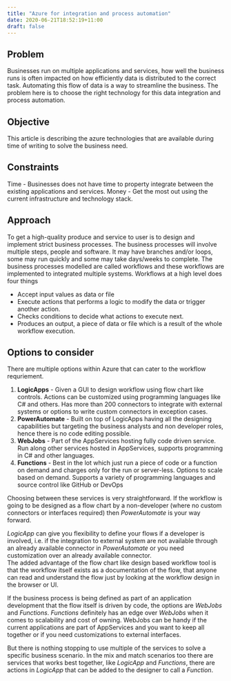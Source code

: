 ```yaml
---
title: "Azure for integration and process automation"
date: 2020-06-21T18:52:19+11:00
draft: false
---
```


## Problem
Businesses run on multiple applications and services, how well the business runs is often impacted on how efficiently data is distributed to the correct task. Automating this flow of data is a way to streamline the business. The problem here is to choose the right technology  for this data integration and process automation.

## Objective
This article is describing the azure technologies that are available during time of writing to solve the business need.

## Constraints
Time - Businesses does not have time to property integrate between the existing applications and services.
Money - Get the most out using the current infrastructure and technology stack.

## Approach
To get a high-quality produce and service to user is to design and implement strict business processes. The business processes will involve multiple steps, people and software. It may have branches and/or loops, some may run quickly and some may take days/weeks to complete.
The business processes modelled are called workflows and these workflows are implemented to integrated multiple systems. Workflows at a high level does four things
- Accept input values as data or file
- Execute actions that performs a logic to modify the data or trigger another action.
- Checks conditions to decide what actions to execute next.
- Produces an output, a piece of data or file which is a result of the whole workflow execution.  

## Options to consider
There are multiple options within Azure that can cater to the workflow requriement.
1. **LogicApps** - Given a GUI to design workflow using flow chart like controls. Actions can be customized using programming languages like C# and others. Has more than 200 connectors to integrate with external systems or options to write custom connectors in exception cases.
2. **PowerAutomate** - Built on top of LogicApps having all the designing capabilities but targeting the business analysts and non developer roles, hence there is no code editing possible. 
3. **WebJobs** - Part of the AppServices hosting fully code driven service. Run along other services hosted in AppServices, supports programming in C# and other languages. 
4. **Functions** - Best in the lot which just run a piece of code or a function on demand and charges only for the run or server-less. Options to scale based on demand. Supports a variety of programming languages and source control like GitHub or DevOps

Choosing between these services is very straightforward. If the workflow is going to be designed as a flow chart by a non-developer (where no custom connectors or interfaces required) then *PowerAutomate* is your way forward.  

*LogicApp* can give you flexibility to define your flows if a developer is involved, i.e. if the integration to external system are not available through an already available connector in *PowerAutomate* or you need customization over an already available connector.   
The added advantage of the flow chart like design based workflow tool is that the workflow itself exists as a documentation of the flow, that anyone can read and understand the flow just by looking at the workflow design in the browser or UI.

If the business process is being defined as part of an application development that the flow itself is driven by code, the options are *WebJobs* and *Functions*. *Functions* definitely has an edge over *WebJobs* when it comes to scalability and cost of owning. WebJobs can be handy if the current applications are part of AppServices and you want to keep all together or if you need customizations to external interfaces.

But there is nothing stopping to use multiple of the services to solve a specific business scenario. In the mix and match scenarios too there are services that works best together, like *LogicApp* and *Functions*, there are actions in *LogicApp* that can be added to the designer to call a *Function*.